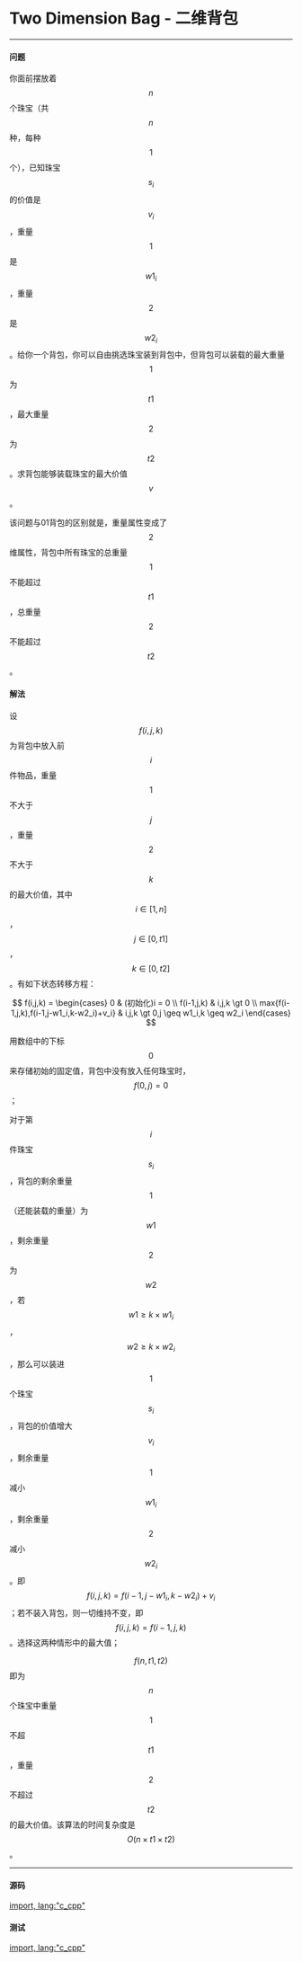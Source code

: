 <script type="text/javascript" src="https://cdnjs.cloudflare.com/ajax/libs/mathjax/2.7.1/MathJax.js?config=TeX-AMS-MML_HTMLorMML"/></script>
<script> gitbook.events.bind("page.change", function() { MathJax.Hub.Queue(["Typeset",MathJax.Hub]); } </script>

# Two Dimension Bag - 二维背包

--------

#### 问题

你面前摆放着$$ n $$个珠宝（共$$ n $$种，每种$$ 1 $$个），已知珠宝$$ s_i $$的价值是$$ v_i $$，重量$$ 1 $$是$$ w1_i $$，重量$$ 2 $$是$$ w2_i $$。给你一个背包，你可以自由挑选珠宝装到背包中，但背包可以装载的最大重量$$ 1 $$为$$ t1 $$，最大重量$$ 2 $$为$$ t2 $$。求背包能够装载珠宝的最大价值$$ v $$。

该问题与01背包的区别就是，重量属性变成了$$ 2 $$维属性，背包中所有珠宝的总重量$$ 1 $$不能超过$$ t1 $$，总重量$$ 2 $$不能超过$$ t2 $$。

#### 解法

设$$ f(i,j,k) $$为背包中放入前$$ i $$件物品，重量$$ 1 $$不大于$$ j $$，重量$$ 2 $$不大于$$ k $$的最大价值，其中$$ i \in [1,n] $$，$$ j \in [0,t1] $$，$$ k \in [0,t2] $$。有如下状态转移方程：

$$
f(i,j,k) =
\begin{cases}
0 & (初始化)i = 0 \\
f(i-1,j,k) & i,j,k \gt 0 \\
max{f(i-1,j,k),f(i-1,j-w1_i,k-w2_i)+v_i} & i,j,k \gt 0,j \geq w1_i,k \geq w2_i
\end{cases}
$$

用数组中的下标$$ 0 $$来存储初始的固定值，背包中没有放入任何珠宝时，$$ f(0,j) = 0 $$；

对于第$$ i $$件珠宝$$ s_i $$，背包的剩余重量$$ 1 $$（还能装载的重量）为$$ w1 $$，剩余重量$$ 2 $$为$$ w2 $$，若$$ w1 \geq k \times w1_i $$，$$ w2 \geq k \times w2_i $$，那么可以装进$$ 1 $$个珠宝$$ s_i $$，背包的价值增大$$ v_i $$，剩余重量$$ 1 $$减小$$ w1_i $$，剩余重量$$ 2 $$减小$$ w2_i $$。即$$ f(i,j,k) = f(i-1,j-w1_i,k-w2_i)+v_i $$；若不装入背包，则一切维持不变，即$$ f(i,j,k) = f(i-1,j,k) $$。选择这两种情形中的最大值；

$$ f(n,t1,t2) $$即为$$ n $$个珠宝中重量$$ 1 $$不超$$ t1 $$，重量$$ 2 $$不超过$$ t2 $$的最大价值。该算法的时间复杂度是$$ O(n \times t1 \times t2) $$。

--------

#### 源码

[import, lang:"c_cpp"](../../../../src/DynamicProgramming/BagDP/TwoDimensionBag.h)

#### 测试

[import, lang:"c_cpp"](../../../../src/DynamicProgramming/BagDP/TwoDimensionBag.cpp)
